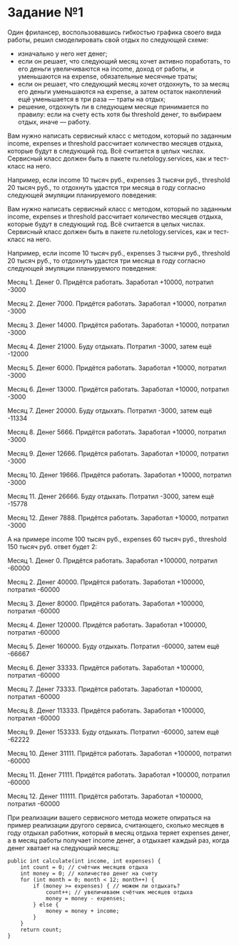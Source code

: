 # Задание №1 

Один фрилансер, воспользовавшись гибкостью графика своего вида работы, решил смоделировать свой отдых по следующей схеме:

- изначально у него нет денег;
- если он решает, что следующий месяц хочет активно поработать, то его деньги увеличиваются на income, доход от работы, и уменьшаются на expense, обязательные месячные траты;
- если он решает, что следующий месяц хочет отдохнуть, то за месяц его деньги уменьшаются на expense, а затем остаток накоплений ещё уменьшается в три раза — траты на отдых;
- решение, отдохнуть ли в следующем месяце принимается по правилу: если на счету есть хотя бы threshold денег, то выбираем отдых, иначе — работу.

Вам нужно написать сервисный класс с методом, который по заданным income, expenses и threshold рассчитает количество месяцев отдыха, которые будут в следующий год. Всё считается в целых числах. Сервисный класс должен быть в пакете ru.netology.services, как и тест-класс на него.

Например, если income 10 тысяч руб., expenses 3 тысячи руб., threshold 20 тысяч руб., то отдохнуть удастся три месяца в году согласно следующей эмуляции планируемого поведения:


Вам нужно написать сервисный класс с методом, который по заданным income, expenses и threshold рассчитает количество месяцев отдыха, которые будут в следующий год. Всё считается в целых числах. Сервисный класс должен быть в пакете ru.netology.services, как и тест-класс на него.

Например, если income 10 тысяч руб., expenses 3 тысячи руб., threshold 20 тысяч руб., то отдохнуть удастся три месяца в году согласно следующей эмуляции планируемого поведения:

Месяц 1. Денег 0. Придётся работать. Заработал +10000, потратил -3000

Месяц 2. Денег 7000. Придётся работать. Заработал +10000, потратил -3000

Месяц 3. Денег 14000. Придётся работать. Заработал +10000, потратил -3000

Месяц 4. Денег 21000. Буду отдыхать. Потратил -3000, затем ещё -12000

Месяц 5. Денег 6000. Придётся работать. Заработал +10000, потратил -3000

Месяц 6. Денег 13000. Придётся работать. Заработал +10000, потратил -3000

Месяц 7. Денег 20000. Буду отдыхать. Потратил -3000, затем ещё -11334

Месяц 8. Денег 5666. Придётся работать. Заработал +10000, потратил -3000

Месяц 9. Денег 12666. Придётся работать. Заработал +10000, потратил -3000

Месяц 10. Денег 19666. Придётся работать. Заработал +10000, потратил -3000

Месяц 11. Денег 26666. Буду отдыхать. Потратил -3000, затем ещё -15778

Месяц 12. Денег 7888. Придётся работать. Заработал +10000, потратил -3000

А на примере income 100 тысяч руб., expenses 60 тысяч руб., threshold 150 тысяч руб. ответ будет 2:

Месяц 1. Денег 0. Придётся работать. Заработал +100000, потратил -60000

Месяц 2. Денег 40000. Придётся работать. Заработал +100000, потратил -60000

Месяц 3. Денег 80000. Придётся работать. Заработал +100000, потратил -60000

Месяц 4. Денег 120000. Придётся работать. Заработал +100000, потратил -60000

Месяц 5. Денег 160000. Буду отдыхать. Потратил -60000, затем ещё -66667

Месяц 6. Денег 33333. Придётся работать. Заработал +100000, потратил -60000

Месяц 7. Денег 73333. Придётся работать. Заработал +100000, потратил -60000

Месяц 8. Денег 113333. Придётся работать. Заработал +100000, потратил -60000

Месяц 9. Денег 153333. Буду отдыхать. Потратил -60000, затем ещё -62222

Месяц 10. Денег 31111. Придётся работать. Заработал +100000, потратил -60000

Месяц 11. Денег 71111. Придётся работать. Заработал +100000, потратил -60000

Месяц 12. Денег 111111. Придётся работать. Заработал +100000, потратил -60000

При реализации вашего сервисного метода можете опираться на пример реализации другого сервиса, считающего, сколько месяцев в году отдыхал работник, который в месяц отдыха теряет expenses денег, а в месяц работы получает income денег, а отдыхает каждый раз, когда денег хватает на следующий месяц:


    public int calculate(int income, int expenses) {
        int count = 0; // счётчик месяцев отдыха
        int money = 0; // количество денег на счету
        for (int month = 0; month < 12; month++) {
            if (money >= expenses) { // можем ли отдыхать?
                count++; // увеличиваем счётчик месяцев отдыха
                money = money - expenses;
            } else {
                money = money + income;
            }
        }
        return count;
    }